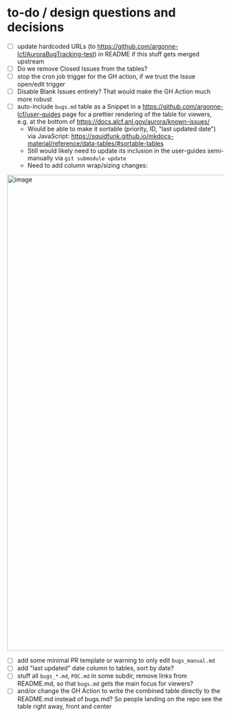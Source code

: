 # to-do / design questions and decisions 

- [ ] update hardcoded URLs (to https://github.com/argonne-lcf/AuroraBugTracking-test) in README if this stuff gets merged upstream
- [ ] Do we remove Closed Issues from the tables?
- [ ] stop the cron job trigger for the GH action, if we trust the Issue open/edit trigger
- [ ] Disable Blank Issues entirely? That would make the GH Action much more robust
- [ ] auto-include `bugs.md` table as a Snippet in a https://github.com/argonne-lcf/user-guides page for a prettier rendering of the table for viewers, e.g. at the bottom of https://docs.alcf.anl.gov/aurora/known-issues/
  - Would be able to make it sortable (priority, ID, "last updated date") via JavaScript: https://squidfunk.github.io/mkdocs-material/reference/data-tables/#sortable-tables
  - Still would likely need to update its inclusion in the user-guides semi-manually via `git submodule update`
  - Need to add column wrap/sizing changes:
<img width="1107" alt="image" src="https://github.com/user-attachments/assets/9d8ab2ff-212b-4d21-b961-910d453c5e3d" />
 
- [ ] add some minimal PR template or warning to only edit `bugs_manual.md`
- [ ] add "last updated" date column to tables, sort by date?
- [ ] stuff all `bugs_*.md`, `POC.md` in some subdir, remove links from README.md, so that `bugs.md` gets the main focus for viewers? 
- [ ] and/or change the GH Action to write the combined table directly to the README.md instead of bugs.md? So people landing on the repo see the table right away, front and center
